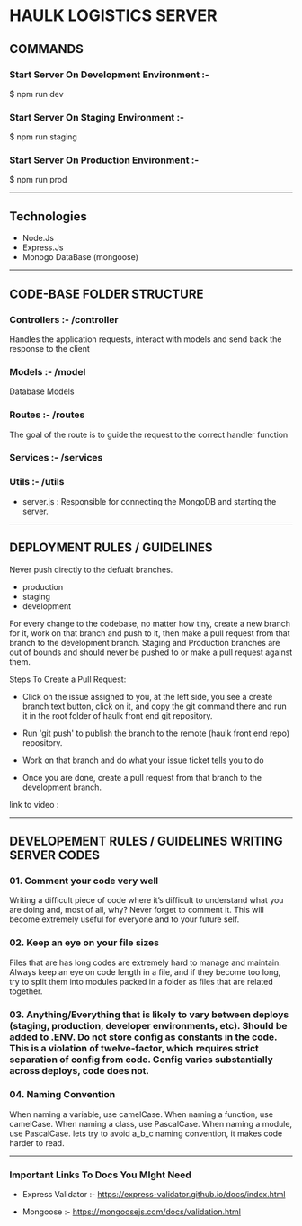 # HAULK LOGISTICS SERVER

## COMMANDS

### Start Server On Development Environment :-  

$ npm run dev

### Start Server On Staging Environment  :-

$ npm run staging

### Start Server On Production Environment :-

$ npm run prod

----------------------------------------------------------

## Technologies

- Node.Js
- Express.Js
- Monogo DataBase (mongoose)

----------------------------------------------------------

## CODE-BASE FOLDER STRUCTURE

### Controllers :- /controller

 Handles the application requests, interact with models and send back the response to the client

### Models :- /model

Database Models

### Routes :- /routes

The goal of the route is to guide the request to the correct handler function

### Services :- /services

### Utils :- /utils

- server.js : Responsible for connecting the MongoDB and starting the server.




----------------------------------------------------------

## DEPLOYMENT RULES / GUIDELINES

Never push directly to the defualt branches.
- production
- staging
- development

For every change to the codebase, no matter how tiny, create a new branch for it, work on that branch and push to it, then make a pull request from that branch to the development branch.
Staging and Production branches are out of bounds and should never be pushed to or make a pull request against them.

Steps To Create a Pull Request:

- Click on the issue assigned to you, at the left side, you see a create branch text button, click on it, and copy the git command there and run it in the root folder of haulk front end git repository.

- Run 'git push' to publish the branch to the remote (haulk front end repo) repository.

- Work on that branch and do what your issue ticket tells you to do

- Once you are done, create a pull request from that branch to the development branch.

link to video : 

----------------------------------------------------------

## DEVELOPEMENT RULES / GUIDELINES WRITING SERVER CODES

### 01. Comment your code very well

Writing a difficult piece of code where it’s difficult to understand what you are doing and, most of all, why? Never forget to comment it. This will become extremely useful for everyone and to your future self.

### 02. Keep an eye on your file sizes

Files that are has long codes are extremely hard to manage and maintain. Always keep an eye on code length in a file, and if they become too long, try to split them into modules packed in a folder as files that are related together.

### 03. Anything/Everything that is likely to vary between deploys (staging, production, developer environments, etc). Should be added to .ENV. Do not store config as constants in the code. This is a violation of twelve-factor, which requires strict separation of config from code. Config varies substantially across deploys, code does not.

### 04. Naming Convention

When naming a variable, use camelCase. When naming a function, use camelCase. When naming a class, use PascalCase. When naming a module, use PascalCase. lets try to avoid a_b_c naming convention, it makes code harder to read.

----------------------------------------------------------

### Important Links To Docs You MIght Need

- Express Validator :-
<https://express-validator.github.io/docs/index.html>

- Mongoose :-
<https://mongoosejs.com/docs/validation.html>

